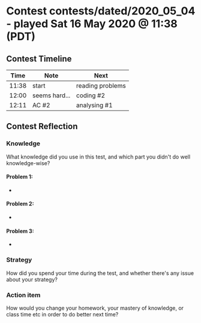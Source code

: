 # Contest contests/dated/2020_05_04 - played Sat 16 May 2020 @ 11:38 (PDT)

## Contest Timeline

| Time | Note | Next |
|----|----|----|
11:38 | start | reading problems
12:00 | seems hard... | coding #2
12:11 | AC #2 | analysing #1

## Contest Reflection

### Knowledge
What knowledge did you use in this test, and which part you didn't do well knowledge-wise?

#### Problem 1:

-

#### Problem 2:

-

#### Problem 3:

-

### Strategy
How did you spend your time during the test, and whether there's any issue about your strategy?

### Action item
How would you change your homework, your mastery of knowledge, or class time etc in order to do better next time?
